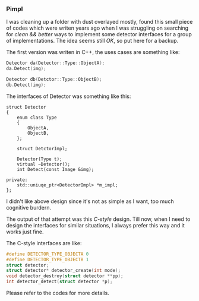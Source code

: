 ### Pimpl

I was cleaning up a folder with dust overlayed mostly, found this small piece of codes which were writen years ago when I was struggling on searching for *clean && better* ways to implement some detector interfaces for a group of implementations. The idea seems still *OK*, so put here for a backup. 

The first version was writen in C++, the uses cases are something like: 
```c++
Detector da(Detector::Type::ObjectA);
da.Detect(img);

Detector db(Detctor::Type::ObjectB);
db.Detect(img);
```

The interfaces of Detector was something like this:
```
struct Detector 
{
    enum class Type 
    {
        ObjectA, 
        ObjectB, 
    };
    
    struct DetctorImpl; 
    
    Detector(Type t);
    virtual ~Detector();
    int Detect(const Image &img);
    
private:
    std::uniuqe_ptr<DetectorImpl> *m_impl;
};
```

I didn't like above design since it's not as simple as I want, too much cognitive burdern. 

The output of that attempt was this *C-style* design. Till now, when I need to design the interfaces for similar situations, I always prefer this way and it works just fine. 

The C-style interfaces are like: 
```c
#define DETECTOR_TYPE_OBJECTA 0
#define DETECTOR_TYPE_OBJECTB 1
struct detector;
struct detector* detector_create(int mode);
void detector_destroy(struct detector **pp);
int detector_detect(struct detector *p);
```

Please refer to the codes for more details.  

